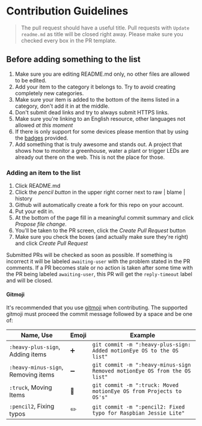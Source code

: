 # Contribution Guidelines
> The pull request should have a useful title. Pull requests with `Update readme.md` as title will be closed right away. Please make sure you checked every box in the PR template.

## Before adding something to the list
1. Make sure you are editing README.md only, no other files are allowed to be edited.
2. Add your item to the category it belongs to. Try to avoid creating completely new categories.
3. Make sure your item is added to the bottom of the items listed in a category, don't add it in at the middle.
4. Don't submit dead links and try to always submit HTTPS links.
5. Make sure you're linking to an English resource, other languages not allowed *at this moment*
6. If there is only support for some devices please mention that by using the [badges](/media/badges) provided.
7. Add something that is truly awesome and stands out. A project that shows how to monitor a greenhouse, water a plant or trigger LEDs are already out there on the web. This is not the place for those.

### Adding an item to the list
1. Click README.md
2. Click the *pencil button* in the upper right corner next to raw | blame | history
3. Github will automatically create a fork for this repo on your account.
4. Put your edit in.
5. At the bottom of the page fill in a meaningful commit summary and click *Propose file change*.
6. You'll be taken to the PR screen, click the *Create Pull Request* button
7. Make sure you check the boxes (and actually make sure they're right) and click *Create Pull Request*

Submitted PRs will be checked as soon as possible. If something is incorrect it will be labeled `awaiting-user` with the problem stated in the PR comments. If a PR becomes stale or no action is taken after some time with the PR being labeled `awaiting-user`, this PR will get the `reply-timeout` label and will be closed.

#### Gitmoji
It's recommended that you use [gitmoji](https://gitmoji.carloscuesta.me/) when contributing. The supported gitmoji must proceed the commit message followed by a space and be one of:

|Name, Use|Emoji|Example
|---|---|---
|`:heavy-plus-sign`, Adding items|➕|`git commit -m ":heavy-plus-sign: Added motionEye OS to the OS list"`
|`:heavy-minus-sign`, Removing items|➖| `git commit -m ":heavy-minus-sign Removed motionEye OS from the OS list"`
|`:truck`, Moving Items|🚚| `git commit -m ":truck: Moved motionEye OS from Projects to OS's"`
|`:pencil2`, Fixing typos|✏️| `git commit -m ":pencil2: Fixed typo for Raspbian Jessie Lite"`
